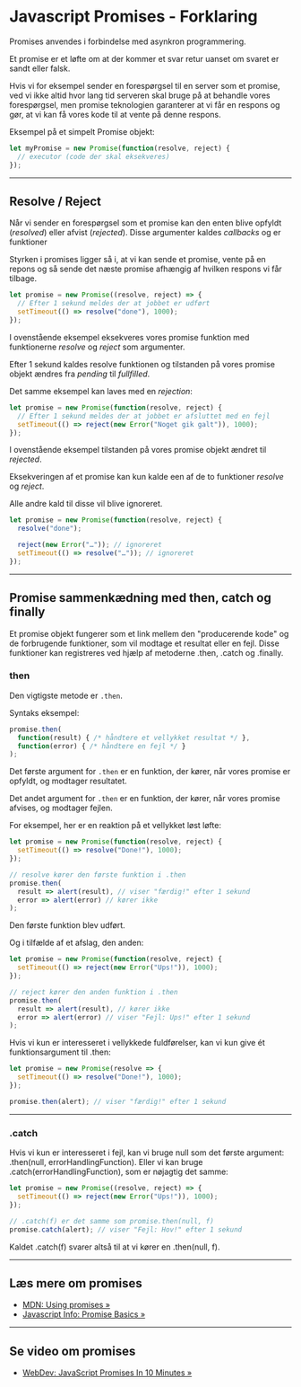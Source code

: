 # Javascript Promises - Forklaring

Promises anvendes i forbindelse med asynkron programmering.

Et promise er et løfte om at der kommer et svar retur uanset om  svaret er sandt eller falsk.

Hvis vi for eksempel sender en forespørgsel til en server som et promise, ved vi ikke altid hvor lang tid serveren skal bruge på at behandle vores forespørgsel, men promise teknologien garanterer at vi får en respons og gør, at vi kan få vores kode til at vente på denne respons.

Eksempel på et simpelt Promise objekt:
```js
let myPromise = new Promise(function(resolve, reject) {
  // executor (code der skal eksekveres)
});
```
___
## Resolve / Reject

Når vi sender en forespørgsel som et promise kan den enten blive opfyldt (*resolved*) eller afvist (*rejected*). Disse argumenter kaldes *callbacks* og er funktioner 

Styrken i promises ligger så i, at vi kan sende et promise, vente på en repons og så sende det næste promise afhængig af hvilken respons vi får tilbage.
```js
let promise = new Promise((resolve, reject) => {
  // Efter 1 sekund meldes der at jobbet er udført
  setTimeout(() => resolve("done"), 1000);
});
```
I ovenstående eksempel eksekveres vores promise funktion med funktionerne *resolve* og *reject* som argumenter. 

Efter 1 sekund kaldes resolve funktionen og tilstanden på vores promise objekt ændres fra *pending* til *fullfilled*.

Det samme eksempel kan laves med en *rejection*:
```js
let promise = new Promise(function(resolve, reject) {
  // Efter 1 sekund meldes der at jobbet er afsluttet med en fejl
  setTimeout(() => reject(new Error("Noget gik galt")), 1000);
});
```
I ovenstående eksempel tilstanden på vores promise objekt ændret til *rejected*.

Eksekveringen af et promise kan kun kalde een af de to funktioner *resolve* og *reject*.

Alle andre kald til disse vil blive ignoreret.
```js
let promise = new Promise(function(resolve, reject) {
  resolve("done");

  reject(new Error("…")); // ignoreret
  setTimeout(() => resolve("…")); // ignoreret
});
```
___
## Promise sammenkædning med then, catch og finally

Et promise objekt fungerer som et link mellem den "producerende kode" og de forbrugende funktioner, som vil modtage et resultat eller en fejl. Disse funktioner kan registreres ved hjælp af metoderne .then, .catch og .finally.

### then
Den vigtigste metode er `.then`.

Syntaks eksempel:
```js
promise.then(
  function(result) { /* håndtere et vellykket resultat */ },
  function(error) { /* håndtere en fejl */ }
);
```
Det første argument for `.then` er en funktion, der kører, når vores promise er opfyldt, og modtager resultatet.

Det andet argument for `.then` er en funktion, der kører, når vores promise afvises, og modtager fejlen.

For eksempel, her er en reaktion på et vellykket løst løfte:
```js
let promise = new Promise(function(resolve, reject) {
  setTimeout(() => resolve("Done!"), 1000);
});

// resolve kører den første funktion i .then
promise.then(
  result => alert(result), // viser "færdig!" efter 1 sekund
  error => alert(error) // kører ikke
);
```
Den første funktion blev udført.

Og i tilfælde af et afslag, den anden:
```js
let promise = new Promise(function(resolve, reject) {
  setTimeout(() => reject(new Error("Ups!")), 1000);
});

// reject kører den anden funktion i .then
promise.then(
  result => alert(result), // kører ikke
  error => alert(error) // viser "Fejl: Ups!" efter 1 sekund
);
```
Hvis vi kun er interesseret i vellykkede fuldførelser, kan vi kun give ét funktionsargument til .then:
```js
let promise = new Promise(resolve => {
  setTimeout(() => resolve("Done!"), 1000);
});

promise.then(alert); // viser "færdig!" efter 1 sekund
```
___
### .catch
Hvis vi kun er interesseret i fejl, kan vi bruge null som det første argument: .then(null, errorHandlingFunction). Eller vi kan bruge .catch(errorHandlingFunction), som er nøjagtig det samme:
```js
let promise = new Promise((resolve, reject) => {
  setTimeout(() => reject(new Error("Ups!")), 1000);
});

// .catch(f) er det samme som promise.then(null, f)
promise.catch(alert); // viser "Fejl: Hov!" efter 1 sekund
```
Kaldet .catch(f) svarer altså til at vi kører en .then(null, f).
___
## Læs mere om promises
- [MDN: Using promises &raquo;](https://developer.mozilla.org/en-US/docs/Web/JavaScript/Guide/Using_promises)
- [Javascript Info: Promise Basics &raquo;](https://javascript.info/promise-basics)
___
## Se video om promises
- [WebDev: JavaScript Promises In 10 Minutes &raquo;](https://www.youtube.com/watch?v=DHvZLI7Db8E)




